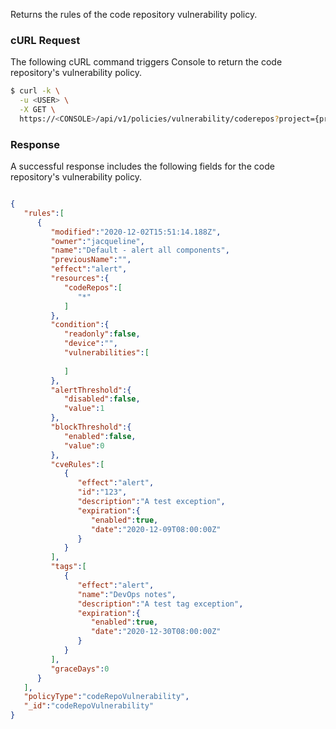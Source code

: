 Returns the rules of the code repository vulnerability policy. 

### cURL Request

The following cURL command triggers Console to return the code repository's vulnerability policy. 

```bash
$ curl -k \
  -u <USER> \
  -X GET \
  https://<CONSOLE>/api/v1/policies/vulnerability/coderepos?project={project}
```

### Response 

A successful response includes the following fields for the code repository's vulnerability policy. 

```json

{
   "rules":[
      {
         "modified":"2020-12-02T15:51:14.188Z",
         "owner":"jacqueline",
         "name":"Default - alert all components",
         "previousName":"",
         "effect":"alert",
         "resources":{
            "codeRepos":[
               "*"
            ]
         },
         "condition":{
            "readonly":false,
            "device":"",
            "vulnerabilities":[
               
            ]
         },
         "alertThreshold":{
            "disabled":false,
            "value":1
         },
         "blockThreshold":{
            "enabled":false,
            "value":0
         },
         "cveRules":[
            {
               "effect":"alert",
               "id":"123",
               "description":"A test exception",
               "expiration":{
                  "enabled":true,
                  "date":"2020-12-09T08:00:00Z"
               }
            }
         ],
         "tags":[
            {
               "effect":"alert",
               "name":"DevOps notes",
               "description":"A test tag exception",
               "expiration":{
                  "enabled":true,
                  "date":"2020-12-30T08:00:00Z"
               }
            }
         ],
         "graceDays":0
      }
   ],
   "policyType":"codeRepoVulnerability",
   "_id":"codeRepoVulnerability"
}
```

